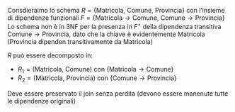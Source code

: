 Consdieraimo lo schema $R=\{\text{Matricola, Comune, Provincia}\}$ con l’insieme di dipendenze funzionali $F=\{\text{Matricola}\to \text{Comune, }\text{Comune}\to \text{Provincia}\}$
Lo schema non è in 3NF per la presenza in $F^+$ della dipendenza transitiva $\text{Comune}\to \text{Provincia}$, dato che la chiave è evidentemente $\text{Matricola}$ ($\text{Provincia}$ dipenden transitivamente da $\text{Matricola}$)

$R$ può essere decomposto in:
- $R_{1}=(\text{Matricola, Comune})$ con $\{\text{Matricola}\to \text{Comune}\}$
- $R_{2}=(\text{Matricola, Provincia})$ con $\{\text{Comune}\to \text{Provincia}\}$


Deve essere preservato il join senza perdita (devono essere manenute tutte le dipendenze originali)


